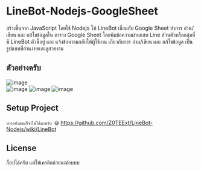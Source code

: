 # LineBot-Nodejs-GoogleSheet
สร้างขึ้นจาก JavaScript โดยใช้ Nodejs ให้ LineBot เชื่อมกับ Google Sheet ทำการ อ่าน/เขียน และ แก้ไขข้อมูลใน ตาราง Google Sheet โดยพิมข้อความผ่านแชท Line ส่วนตัวหรือกลุ่มที่มี LineBot ตัวนี้อยู่ และ แจ้งข้อความกลับให้ผู้ใช้งาน เกี่ยวกับการ อ่าน/เขียน และ แก้ไขข้อมูล เป็นรูปแบบที่อ่านง่ายและดูสวยงาม
## ตัวอย่างครับ

![image](https://user-images.githubusercontent.com/53619535/145721215-c0706223-7f44-4300-90d6-16f2804b5c2c.png)<br>
![image](https://user-images.githubusercontent.com/53619535/145942257-5415c9d6-613c-4e71-808f-6e02e86785ba.png)
![image](https://user-images.githubusercontent.com/53619535/145942107-98f843a2-699b-4df5-8586-8ea98f7d4e6c.png)
![image](https://user-images.githubusercontent.com/53619535/145942187-b93fa4bd-6617-4cc1-8e21-06d7bce4b63a.png)

## Setup Project
`
บางอย่างผมก็จำไม่ได้นะครับ 😅
`
https://github.com/Z0TEExt/LineBot-Nodejs/wiki/LineBot

## License
ก็อปได้ครับ แต่ให้เครดิตด้วยนะค้าบบบ
